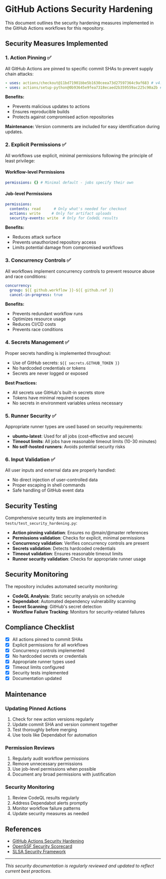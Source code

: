 # GitHub Actions Security Hardening

This document outlines the security hardening measures implemented in the GitHub Actions workflows for this repository.

## Security Measures Implemented

### 1. Action Pinning ✅

All GitHub Actions are pinned to specific commit SHAs to prevent supply chain attacks:

```yaml
- uses: actions/checkout@11bd71901bbe5b1630ceea73d27597364c9af683 # v4.2.2
- uses: actions/setup-python@0b93645e9fea7318ecaed2b359559ac225c90a2b # v5.3.0
```

**Benefits:**
- Prevents malicious updates to actions
- Ensures reproducible builds
- Protects against compromised action repositories

**Maintenance:** Version comments are included for easy identification during updates.

### 2. Explicit Permissions ✅

All workflows use explicit, minimal permissions following the principle of least privilege:

#### Workflow-level Permissions
```yaml
permissions: {} # Minimal default - jobs specify their own
```

#### Job-level Permissions
```yaml
permissions:
  contents: read      # Only what's needed for checkout
  actions: write     # Only for artifact uploads
  security-events: write  # Only for CodeQL results
```

**Benefits:**
- Reduces attack surface
- Prevents unauthorized repository access
- Limits potential damage from compromised workflows

### 3. Concurrency Controls ✅

All workflows implement concurrency controls to prevent resource abuse and race conditions:

```yaml
concurrency:
  group: ${{ github.workflow }}-${{ github.ref }}
  cancel-in-progress: true
```

**Benefits:**
- Prevents redundant workflow runs
- Optimizes resource usage
- Reduces CI/CD costs
- Prevents race conditions

### 4. Secrets Management ✅

Proper secrets handling is implemented throughout:

- Use of GitHub secrets: `${{ secrets.GITHUB_TOKEN }}`
- No hardcoded credentials or tokens
- Secrets are never logged or exposed

**Best Practices:**
- All secrets use GitHub's built-in secrets store
- Tokens have minimal required scopes
- No secrets in environment variables unless necessary

### 5. Runner Security ✅

Appropriate runner types are used based on security requirements:

- **ubuntu-latest**: Used for all jobs (cost-effective and secure)
- **Timeout limits**: All jobs have reasonable timeout limits (10-30 minutes)
- **No self-hosted runners**: Avoids potential security risks

### 6. Input Validation ✅

All user inputs and external data are properly handled:

- No direct injection of user-controlled data
- Proper escaping in shell commands
- Safe handling of GitHub event data

## Security Testing

Comprehensive security tests are implemented in `tests/test_security_hardening.py`:

- **Action pinning validation**: Ensures no @main/@master references
- **Permissions validation**: Checks for explicit, minimal permissions
- **Concurrency validation**: Verifies concurrency controls are present
- **Secrets validation**: Detects hardcoded credentials
- **Timeout validation**: Ensures reasonable timeout limits
- **Runner security validation**: Checks for appropriate runner usage

## Security Monitoring

The repository includes automated security monitoring:

- **CodeQL Analysis**: Static security analysis on schedule
- **Dependabot**: Automated dependency vulnerability scanning
- **Secret Scanning**: GitHub's secret detection
- **Workflow Failure Tracking**: Monitors for security-related failures

## Compliance Checklist

- [x] All actions pinned to commit SHAs
- [x] Explicit permissions for all workflows
- [x] Concurrency controls implemented
- [x] No hardcoded secrets or credentials
- [x] Appropriate runner types used
- [x] Timeout limits configured
- [x] Security tests implemented
- [x] Documentation updated

## Maintenance

### Updating Pinned Actions

1. Check for new action versions regularly
2. Update commit SHA and version comment together
3. Test thoroughly before merging
4. Use tools like Dependabot for automation

### Permission Reviews

1. Regularly audit workflow permissions
2. Remove unnecessary permissions
3. Use job-level permissions when possible
4. Document any broad permissions with justification

### Security Monitoring

1. Review CodeQL results regularly
2. Address Dependabot alerts promptly
3. Monitor workflow failure patterns
4. Update security measures as needed

## References

- [GitHub Actions Security Hardening](https://docs.github.com/en/actions/security-guides/security-hardening-for-github-actions)
- [OpenSSF Security Scorecard](https://github.com/ossf/scorecard)
- [SLSA Security Framework](https://slsa.dev/)

---

*This security documentation is regularly reviewed and updated to reflect current best practices.*
